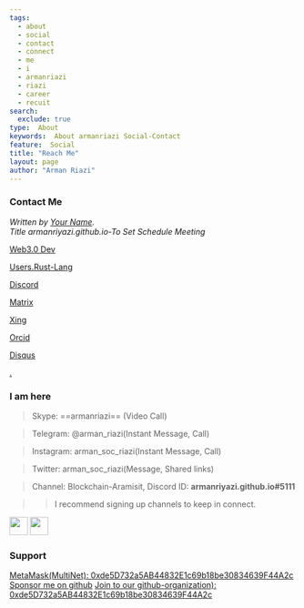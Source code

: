 ```yaml
---
tags:
  - about
  - social
  - contact
  - connect
  - me
  - i
  - armanriazi
  - riazi  
  - career
  - recuit
search:
  exclude: true
type:  About
keywords:  About armanriazi Social-Contact 
feature:  Social
title: "Reach Me"
layout: page
author: "Arman Riazi"
---
```


### Contact Me

<address>
Written by <a href="mailto:armanriyazi.github.io@gmail.com">Your Name</a>.<br>
Title armanriyazi.github.io-To Set Schedule Meeting<br>
</address>

[Web3.0 Dev](https://www.web3dev.com.br/armanriazi)

[Users.Rust-Lang](https://users.rust-lang.org/u/armanriazi)

[Discord](https://discord.com/users/armanriyazi.github.io#5111)

[Matrix](https://matrix.to/#/@armanriyazi.github.io:matrix.org)

[Xing](https://www.xing.com/profile/Arman_Riazi)

[Orcid](https://orcid.org/0000-0003-3729-6290)

[Disqus](https://armanriyazi-github-io.disqus.com)

[.](https://calendly.com/armanriyazi-github-io/15min)

### I am here

> Skype: ==armanriazi== (Video Call)

> Telegram: @arman_riazi(Instant Message, Call)

> Instagram: arman_soc_riazi(Instant Message, Call)

> Twitter: arman_soc_riazi(Message, Shared links)

> Channel: Blockchain-Aramisit, Discord ID: **armanriyazi.github.io#5111**

>> I recommend signing up channels to keep in connect.


<p align="left"> <a href="https://www.github.com/armanriazi" target="_blank" rel="noreferrer"><img src="https://cdn-icons-png.flaticon.com/512/1051/1051326.png" width="32" height="32" /></a> <a href="https://www.linkedin.com/in/arman-riazi/" target="_blank" rel="noreferrer"><img src="https://cdn-icons-png.flaticon.com/512/2111/2111532.png" width="32" height="32" /></a></p>

### Support
[MetaMask(MultiNet): 0xde5D732a5AB44832E1c69b18be30834639F44A2c](https://armanriyazi.github.io)
[Sponsor me on github](https://github.com/sponsors/armanriazi)
[Join to our github-organization): 0xde5D732a5AB44832E1c69b18be30834639F44A2c](https://github.com/AramisTech)

